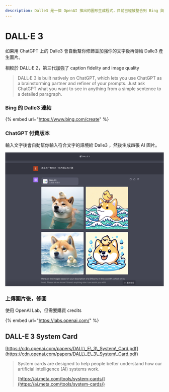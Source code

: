 ```yaml
---
description: Dalle3 是一個 OpenAI 推出的圖形生成程式，目前已經被整合到 Bing 與 ChatGPT 4
---
```


# DALL·E 3

如果用 ChatGPT 上的 Dalle3 會自動幫你修飾並加強你的文字後再傳給 Dalle3 產生圖片。

相較於 DALL·E 2，第三代加強了 caption fidelity and image quality

> DALL·E 3 is built natively on ChatGPT, which lets you use ChatGPT as a brainstorming partner and refiner of your prompts. Just ask ChatGPT what you want to see in anything from a simple sentence to a detailed paragraph.

### Bing 的 Dalle3 連結

{% embed url="https://www.bing.com/create" %}

### ChatGPT 付費版本

輸入文字後會自動幫你輸入符合文字的語境給 Dalle3 ，然後生成四張 AI 圖片。

![](<.gitbook/assets/截圖 2023-10-05 下午3.37.56.png>)



### 上傳圖片後，修圖

使用 OpenAI Lab，但需要購買 credits

{% embed url="https://labs.openai.com/" %}

## DALL-E 3 System Card

[https://cdn.openai.com/papers/DALL\_E\_3\_System\_Card.pdf](https://cdn.openai.com/papers/DALL\_E\_3\_System\_Card.pdf)

> System cards are designed to help people better understand how our artificial intelligence (AI) systems work.
>
> [https://ai.meta.com/tools/system-cards/](https://ai.meta.com/tools/system-cards/)
